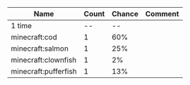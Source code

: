 | Name                 | Count | Chance | Comment |
| -------------------- | ----- | ------ | ------- |
| 1 time               |    -- |     -- |         |
| minecraft:cod        |     1 |    60% |         |
| minecraft:salmon     |     1 |    25% |         |
| minecraft:clownfish  |     1 |     2% |         |
| minecraft:pufferfish |     1 |    13% |         |
